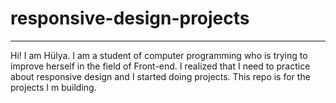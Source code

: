 # responsive-design-projects
-------------------------------------
Hi! I am Hülya. I am a student of computer programming who is trying to improve herself in the field of Front-end.
I realized that I need to practice about responsive design and I started doing projects. This repo is for the projects I m building.
